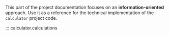 This part of the project documentation focuses on
an **information-oriented** approach. Use it as a
reference for the technical implementation of the
`calculator` project code.

::: calculator.calculations